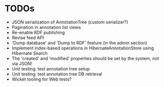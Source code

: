 # TODOs

* JSON serialization of AnnotationTree (custom serializer?)
* Pagination in annotation list views
* Re-enable RDF publishing
* Revise feed API
* 'Dump database' and 'Dump to RDF' feature (in the admin section)
* Implement index-based operations in HibernateAnnotationStore using Hibernate Search
* The 'created' and 'modified' properties should be set by the system, not via JSON! 
* Unit testing: test annotation tree setup
* Unit testing: test annotation tree DB retrieval
* Wicket tooling for Web tests?

